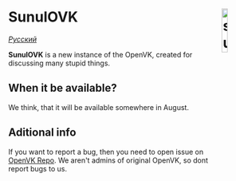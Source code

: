 # <img align="right" src="https://i.ibb.co/FDL9CJq/D4-B8-AEB5-C63-B-4-D75-8-F55-6-FDA5299-E060.png" alt="sunulovk" title="sunulovk" width="15%">SunulOVK

_[Русский](README_RU.md)_

**SunulOVK** is a new instance of the OpenVK, created for discussing many stupid things.


## When it be available?

We think, that it will be available somewhere in August.

## Aditional info

If you want to report a bug, then you need to open issue on [OpenVK Repo](https://github.com/openvk/openvk/issues). We aren't admins of original OpenVK, so dont report bugs to us.
